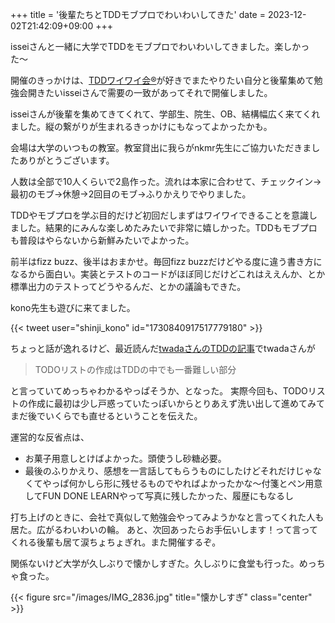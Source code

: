 +++
title = '後輩たちとTDDモブプロでわいわいしてきた'
date = 2023-12-02T21:42:09+09:00
+++

isseiさんと一緒に大学でTDDをモブプロでわいわいしてきました。楽しかった〜

開催のきっかけは、[TDDワイワイ会®](https://tddyyx.github.io/)が好きでまたやりたい自分と後輩集めて勉強会開きたいisseiさんで需要の一致があってそれで開催しました。

isseiさんが後輩を集めてきてくれて、学部生、院生、OB、結構幅広く来てくれました。縦の繋がりが生まれるきっかけにもなってよかったかも。

会場は大学のいつもの教室。教室貸出に我らがnkmr先生にご協力いただきましたありがとうございます。

人数は全部で10人くらいで2島作った。流れは本家に合わせて、チェックイン→最初のモブ→休憩→2回目のモブ→ふりかえりでやりました。

TDDやモブプロを学ぶ目的だけど初回だしまずはワイワイできることを意識しました。結果的にみんな楽しめたみたいで非常に嬉しかった。TDDもモブプロも普段はやらないから新鮮みたいでよかった。

前半はfizz buzz、後半はおまかせ。毎回fizz buzzだけどやる度に違う書き方になるから面白い。実装とテストのコードがほぼ同じだけどこれはええんか、とか標準出力のテストってどうやるんだ、とかの議論もできた。

kono先生も遊びに来てました。

{{< tweet user="shinji_kono" id="1730840917517779180" >}}

ちょっと話が逸れるけど、最近読んだ[twadaさんのTDDの記事](https://agilejourney.uzabase.com/entry/2023/11/30/103000)でtwadaさんが

> TODOリストの作成はTDDの中でも一番難しい部分

と言っていてめっちゃわかるやっぱそうか、となった。
実際今回も、TODOリストの作成に最初は少し戸惑っていたっぽいからとりあえず洗い出して進めてみてまだ後でいくらでも直せるということを伝えた。

運営的な反省点は、
- お菓子用意しとけばよかった。頭使うし砂糖必要。
- 最後のふりかえり、感想を一言話してもらうものにしたけどそれだけじゃなくてやっぱ何かしら形に残せるものでやればよかったかな〜付箋とペン用意してFUN DONE LEARNやって写真に残したかった、履歴にもなるし


打ち上げのときに、会社で真似して勉強会やってみようかなと言ってくれた人も居た。広がるわいわいの輪。
あと、次回あったらお手伝いします！って言ってくれる後輩も居て涙ちょちょぎれ。また開催するぞ。


関係ないけど大学が久しぶりで懐かしすぎた。久しぶりに食堂も行った。めっちゃ食った。

{{< figure src="/images/IMG_2836.jpg" title="懐かしすぎ" class="center" >}}

